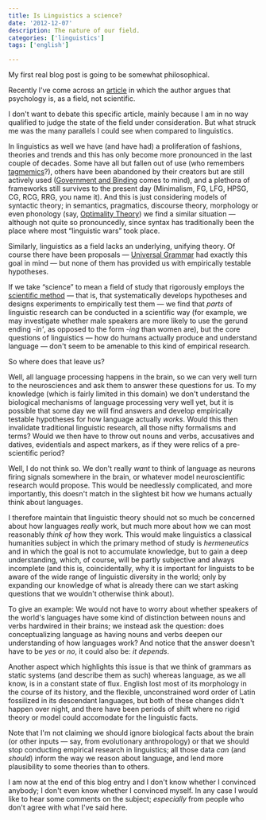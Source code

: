 ```yaml
---
title: Is Linguistics a science?
date: '2012-12-07'
description: The nature of our field.
categories: ['linguistics']
tags: ['english']

---
```

My first real blog post is going to be somewhat philosophical.

Recently I've come across an [article](http://www.arachnoid.com/psychology/) in which the author argues that psychology is, as a field, not scientific.

I don't want to debate this specific article, mainly because I am in no way qualified to judge the state of the field under consideration. But what struck me was the many parallels I could see when compared to linguistics.

In linguistics as well we have (and have had) a proliferation of fashions, theories and trends and this has only become more pronounced in the last couple of decades. Some have all but fallen out of use (who remembers [tagmemics](http://en.wikipedia.org/wiki/Tagmemics)?), others have been abandoned by their creators but are still actively used ([Government and Binding](http://en.wikipedia.org/wiki/Government_and_binding_theory) comes to mind), and a plethora of frameworks still survives to the present day (Minimalism, FG, LFG, HPSG, CG, RCG, RRG, you name it). And this is just considering models of syntactic theory; in semantics, pragmatics, discourse theory, morphology or even phonology (say, [Optimality Theory](http://en.wikipedia.org/wiki/Optimality_theory)) we find a similar situation &mdash; although not quite so pronouncedly, since syntax has traditionally been the place where most &ldquo;linguistic wars&rdquo; took place.

Similarly, linguistics as a field lacks an underlying, unifying theory. Of course there have been proposals &mdash; [Universal Grammar](http://en.wikipedia.org/wiki/Universal_Grammar) had exactly this goal in mind &mdash; but none of them has provided us with empirically testable hypotheses.

If we take &ldquo;science&rdquo; to mean a field of study that rigorously employs the [scientific method](http://en.wikipedia.org/wiki/Scientific_method) &mdash; that is, that systematically develops hypotheses and designs experiments to empirically test them &mdash; we find that *parts* of linguistic research can be conducted in a scientific way (for example, we may investigate whether male speakers are more likely to use the gerund ending *-in'*, as opposed to the form *-ing* than women are), but the core questions of linguistics &mdash; how do humans actually produce and understand language &mdash; don't seem to be amenable to this kind of empirical research.

So where does that leave us?

Well, all language processing happens in the brain, so we can very well turn to the neurosciences and ask them to answer these questions for us. To my knowledge (which is fairly limited in this domain) we don't understand the biological mechanisms of language processing very well yet, but it is possible that some day we will find answers and develop empirically testable hypotheses for how language actually *works*. Would this then invalidate traditional linguistic research, all those nifty formalisms and terms? Would we then have to throw out nouns and verbs, accusatives and datives, evidentials and aspect markers, as if they were relics of a pre-scientific period?

Well, I do not think so. We don't really *want* to think of language as neurons firing signals somewhere in the brain, or whatever model neuroscientific research would propose. This would be needlessly complicated, and more importantly, this doesn't match in the slightest bit how we humans actually think about languages.

I therefore maintain that linguistic theory should not so much be concerned about how languages *really* work, but much more about how we can most reasonably *think of* how they work. This would make linguistics a classical humanities subject in which the primary method of study is *hermeneutics* and in which the goal is not to accumulate knowledge, but to gain a deep understanding, which, of course, will be partly subjective and always incomplete (and this is, coincidentally, why it is important for linguists to be aware of the wide range of linguistic diversity in the world; only by expanding our knowledge of what is already there can we start asking questions that we wouldn't otherwise think about).

To give an example: We would not have to worry about whether speakers of the world's languages have some kind of distinction between nouns and verbs hardwired in their brains; we instead ask the question: does conceptualizing language as having nouns and verbs deepen our understanding of how languages work? And notice that the answer doesn't have to be *yes* or *no*, it could also be: *it depends*.

Another aspect which highlights this issue is that we think of grammars as static systems (and describe them as such) whereas language, as we all know, is in a constant state of flux. English lost most of its morphology in the course of its history, and the flexible, unconstrained word order of Latin fossilized in its descendant languages, but both of these changes didn't happen over night, and there have been periods of shift where no rigid theory or model could accomodate for the linguistic facts.

Note that I'm not claiming we should ignore biological facts about the brain (or other inputs &mdash; say, from evolutionary anthropology) or that we should stop conducting empirical research in linguistics; all those data *can* (and *should*) inform the way we reason about language, and lend more plausibility to some theories than to others. 

I am now at the end of this blog entry and I don't know whether I convinced anybody; I don't even know whether I convinced myself. In any case I would like to hear some comments on the subject; *especially* from people who don't agree with what I've said here.
